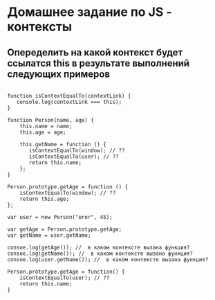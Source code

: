 # Домашнее задание по JS - контексты

## Опеределить на какой контекст будет ссылатся this в результате выполнений следующих примеров

```

function isContextEqualTo(contextLink) {
   console.log(contextLink === this);
}

function Person(name, age) {
    this.name = name;
    this.age = age;
    
    this.getName = function () {
       isContextEqualTo(window); // ??
       isContextEqualTo(user); // ??
       return this.name;
    };
}

Person.prototype.getAge = function () {
    isContextEqualTo(window); // ??
    return this.age;
};

var user = new Person("erer", 45);

var getAge = Person.prototype.getAge;
var getName = user.getName;

consoe.log(getAge()); //  в каком контексте вызана функция?
consoe.log(getName()); //  в каком контексте вызана функция?
consoe.log(user.getName()); //  в каком контексте вызана функция?

Person.prototype.getAge = function() {
    isContextEqualTo(user); // ??
    return this.name;
}

```

